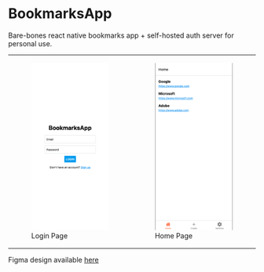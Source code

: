 # BookmarksApp

Bare-bones react native bookmarks app + self-hosted auth server for personal use.

<table>
  <tr>
    <td>
      <figure>
        <img src="./design/images/LoginPage.png" alt="Login Page" width="200" height="auto">
        <figcaption>Login Page</figcaption>
      </figure>
    </td>
    <td>
      <figure>
        <img src="./design/images/HomePage.png" alt="Home Page" width="200" height="auto">
        <figcaption>Home Page</figcaption>
      </figure>
    </td>
  </tr>
</table>

Figma design available [here](kenf1.github.io/bookmarks-mobile/)
